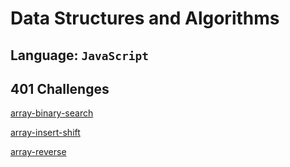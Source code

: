 # Data Structures and Algorithms

## Language: `JavaScript`

## 401 Challenges

[array-binary-search](array-binary-search/README.md)

[array-insert-shift](array-insert-shift/README.md)

[array-reverse](arrays-reverse/README.md)
